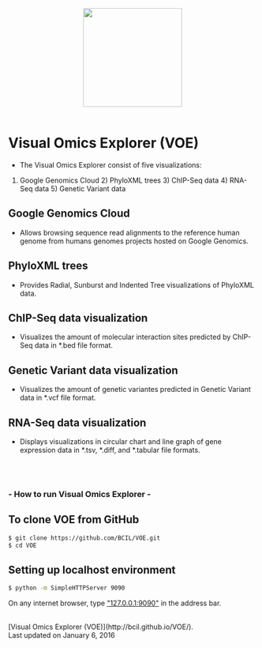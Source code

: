 <div style="text-align:center"><img src ="https://github.com/BCIL/PhyloD3/blob/master/Archive/BioITCore_logo/BioITCore_Logo_XL.png?raw=true" width=200 height=200/></div> <br />

Visual Omics Explorer (VOE)
==================
- The Visual Omics Explorer consist of five visualizations: <br />
1) Google Genomics Cloud 2) PhyloXML trees 3) ChIP-Seq data 4) RNA-Seq data 5) Genetic Variant data

Google Genomics Cloud
---------------
- Allows browsing sequence read alignments to the reference human genome from humans genomes projects hosted on Google Genomics.

PhyloXML trees
----------------
- Provides Radial, Sunburst and Indented Tree visualizations of PhyloXML data.

ChIP-Seq data visualization
---------------------------
- Visualizes the amount of molecular interaction sites predicted by ChIP-Seq data in *.bed file format.

Genetic Variant data visualization
--------------------------------------
- Visualizes the  amount of genetic variantes predicted in Genetic Variant data in *.vcf file format.

RNA-Seq data visualization
--------------------------
- Displays visualizations in circular chart and line graph of gene expression data in *.tsv, *.diff, and *.tabular file formats.

<br /><br />

### - How to run Visual Omics Explorer - ###

To clone VOE from GitHub
------------------------
```bash
$ git clone https://github.com/BCIL/VOE.git
$ cd VOE
```

Setting up localhost environment
--------------------------------
```bash
$ python -m SimpleHTTPServer 9090
```
On any internet browser, type ["127.0.0.1:9090"](http://127.0.0.1:9090) in the address bar.

<br />
[Visual Omics Explorer (VOE)](http://bcil.github.io/VOE/). <br />
Last updated on January 6, 2016